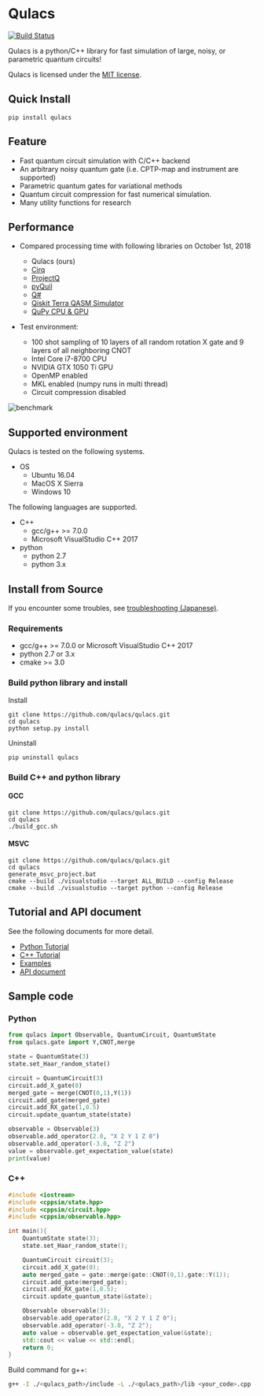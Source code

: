 # Qulacs
[![Build Status](https://travis-ci.org/qulacs/qulacs.svg?branch=master)](https://travis-ci.org/qulacs/qulacs)

Qulacs is a python/C++ library for fast simulation of large, noisy, or parametric quantum circuits!

Qulacs is licensed under the [MIT license](https://github.com/qulacs/qulacs/blob/master/LICENSE).

## Quick Install

```pip install qulacs```

## Feature
- Fast quantum circuit simulation with C/C++ backend
- An arbitrary noisy quantum gate (i.e. CPTP-map and instrument are supported)
- Parametric quantum gates for variational methods
- Quantum circuit compression for fast numerical simulation.
- Many utility functions for research

## Performance
- Compared processing time with following libraries on October 1st, 2018
    - Qulacs (ours)
    - [Cirq](https://github.com/quantumlib/Cirq)
    - [ProjectQ](https://github.com/ProjectQ-Framework/ProjectQ)
    - [pyQuil](https://github.com/rigetticomputing/pyquil)
    - [Q#](https://github.com/Microsoft/Quantum)
    - [Qiskit Terra QASM Simulator](https://github.com/Qiskit/qiskit-terra/tree/master/src/qasm-simulator-cpp)
    - [QuPy CPU & GPU](https://github.com/ken-nakanishi/qupy)

- Test environment:
    - 100 shot sampling of 10 layers of all random rotation X gate and 9 layers of all neighboring CNOT
    - Intel Core i7-8700 CPU
    - NVIDIA GTX 1050 Ti GPU
    - OpenMP enabled
    - MKL enabled (numpy runs in multi thread)
    - Circuit compression disabled
    
![benchmark](http://www.qunasys.com/wp-content/uploads/2018/10/plot_2.png)

## Supported environment
Qulacs is tested on the following systems.

- OS
  - Ubuntu 16.04
  - MacOS X Sierra
  - Windows 10

The following languages are supported.

- C++
  - gcc/g++ >= 7.0.0
  - Microsoft VisualStudio C++ 2017
- python
  - python 2.7
  - python 3.x


## Install from Source
If you encounter some troubles, see [troubleshooting (Japanese)](http://qulacs.org/md_4__trouble_shooting.html).

### Requirements

- gcc/g++ >= 7.0.0 or Microsoft VisualStudio C++ 2017
- python 2.7 or 3.x
- cmake >= 3.0

### Build python library and install

Install
```
git clone https://github.com/qulacs/qulacs.git
cd qulacs
python setup.py install
```

Uninstall
```
pip uninstall qulacs
```

### Build C++ and python library

#### GCC
```
git clone https://github.com/qulacs/qulacs.git
cd qulacs
./build_gcc.sh
```

#### MSVC
```
git clone https://github.com/qulacs/qulacs.git
cd qulacs
generate_msvc_project.bat
cmake --build ./visualstudio --target ALL_BUILD --config Release
cmake --build ./visualstudio --target python --config Release
```

## Tutorial and API document

See the following documents for more detail.

- [Python Tutorial](http://qulacs.org/md_3__tutorial_python.html)
- [C++ Tutorial](http://qulacs.org/md_2__tutorial__c_p_p.html)  
- [Examples](https://github.com/qulacs/quantum-circuits)  
- [API document](http://qulacs.org/annotated.html)   

## Sample code
### Python
```python
from qulacs import Observable, QuantumCircuit, QuantumState
from qulacs.gate import Y,CNOT,merge

state = QuantumState(3)
state.set_Haar_random_state()

circuit = QuantumCircuit(3)
circuit.add_X_gate(0)
merged_gate = merge(CNOT(0,1),Y(1))
circuit.add_gate(merged_gate)
circuit.add_RX_gate(1,0.5)
circuit.update_quantum_state(state)

observable = Observable(3)
observable.add_operator(2.0, "X 2 Y 1 Z 0")
observable.add_operator(-3.0, "Z 2")
value = observable.get_expectation_value(state)
print(value)
```


### C++

```cpp
#include <iostream>
#include <cppsim/state.hpp>
#include <cppsim/circuit.hpp>
#include <cppsim/observable.hpp>

int main(){
    QuantumState state(3);
    state.set_Haar_random_state();

    QuantumCircuit circuit(3);
    circuit.add_X_gate(0);
    auto merged_gate = gate::merge(gate::CNOT(0,1),gate::Y(1));
    circuit.add_gate(merged_gate);
    circuit.add_RX_gate(1,0.5);
    circuit.update_quantum_state(&state);

    Observable observable(3);
    observable.add_operator(2.0, "X 2 Y 1 Z 0");
    observable.add_operator(-3.0, "Z 2");
    auto value = observable.get_expectation_value(&state);
    std::cout << value << std::endl;
    return 0;
}
```

Build command for g++:
```sh
g++ -I ./<qulacs_path>/include -L ./<qulacs_path>/lib <your_code>.cpp -lcppsim.so
```


